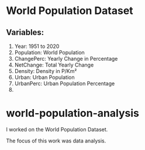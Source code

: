 # World Population Dataset
## Variables:
 1. Year: 1951 to 2020
 2. Population: World Population
 3. ChangePerc: Yearly Change in Percentage
 4. NetChange: Total Yearly Change
 5. Density: Density in P/Km²
 6. Urban: Urban Population
 7. UrbanPerc: Urban Population Percentage
 8. 
# world-population-analysis
I worked on the World Population Dataset.

The focus of this work was  data analysis.
